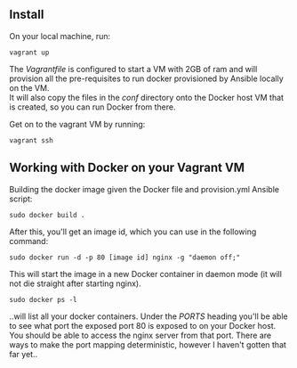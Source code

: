 ## Install
On your local machine, run:

	vagrant up

The _Vagrantfile_ is configured to start a VM with 2GB of ram and will provision all the pre-requisites to run docker provisioned by Ansible locally on the VM.  
It will also copy the files in the _conf_ directory onto the Docker host VM that is created, so you can run Docker from there.

Get on to the vagrant VM by running:

	vagrant ssh

## Working with Docker on your Vagrant VM
Building the docker image given the Docker file and provision.yml Ansible script:

	sudo docker build .

After this, you'll get an image id, which you can use in the following command:

	sudo docker run -d -p 80 [image id] nginx -g "daemon off;"

This will start the image in a new Docker container in daemon mode (it will not die straight after starting nginx).

	sudo docker ps -l

..will list all your docker containers. Under the _PORTS_ heading you'll be able to see what port the exposed port 80 is exposed to on your Docker host. You should be able to access the nginx server from that port. There are ways to make the port mapping deterministic, however I haven't gotten that far yet..